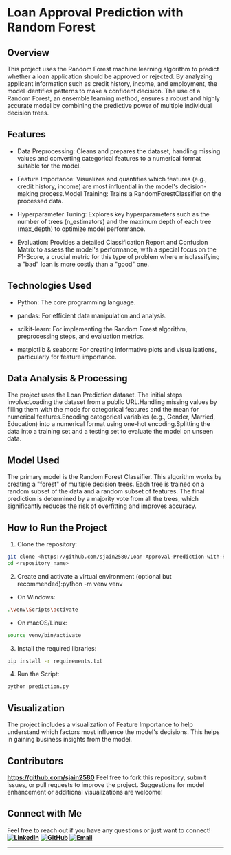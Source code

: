 # Loan Approval Prediction with Random Forest

## Overview

This project uses the Random Forest machine learning algorithm to predict whether a loan application should be approved or rejected. By analyzing applicant information such as credit history, income, and employment, the model identifies patterns to make a confident decision. The use of a Random Forest, an ensemble learning method, ensures a robust and highly accurate model by combining the predictive power of multiple individual decision trees.

## Features

- Data Preprocessing: Cleans and prepares the dataset, handling missing values and converting categorical features to a numerical format suitable for the model.

- Feature Importance: Visualizes and quantifies which features (e.g., credit history, income) are most influential in the model's decision-making process.Model Training: Trains a RandomForestClassifier on the processed data.

- Hyperparameter Tuning: Explores key hyperparameters such as the number of trees (n_estimators) and the maximum depth of each tree (max_depth) to optimize model performance.

- Evaluation: Provides a detailed Classification Report and Confusion Matrix to assess the model's performance, with a special focus on the F1-Score, a crucial metric for this type of problem where misclassifying a "bad" loan is more costly than a "good" one.

## Technologies Used

- Python: The core programming language.

- pandas: For efficient data manipulation and analysis.

- scikit-learn: For implementing the Random Forest algorithm, preprocessing steps, and evaluation metrics.

- matplotlib & seaborn: For creating informative plots and visualizations, particularly for feature importance.

## Data Analysis & Processing

The project uses the Loan Prediction dataset. The initial steps involve:Loading the dataset from a public URL.Handling missing values by filling them with the mode for categorical features and the mean for numerical features.Encoding categorical variables (e.g., Gender, Married, Education) into a numerical format using one-hot encoding.Splitting the data into a training set and a testing set to evaluate the model on unseen data.

## Model Used

The primary model is the Random Forest Classifier. This algorithm works by creating a "forest" of multiple decision trees. Each tree is trained on a random subset of the data and a random subset of features. The final prediction is determined by a majority vote from all the trees, which significantly reduces the risk of overfitting and improves accuracy.

## How to Run the Project

1. Clone the repository:

```bash
git clone <https://github.com/sjain2580/Loan-Approval-Prediction-with-Random-Forest>
cd <repository_name>
```

2. Create and activate a virtual environment (optional but recommended):python -m venv venv

- On Windows:
  
```bash
.\venv\Scripts\activate
```

- On macOS/Linux:

```bash
source venv/bin/activate
```

3. Install the required libraries:

```bash
pip install -r requirements.txt
```

4. Run the Script:

```bash
python prediction.py
```

## Visualization

The project includes a visualization of Feature Importance to help understand which factors most influence the model's decisions. This helps in gaining business insights from the model.

## Contributors

**<https://github.com/sjain2580>**
Feel free to fork this repository, submit issues, or pull requests to improve the project. Suggestions for model enhancement or additional visualizations are welcome!

## Connect with Me

Feel free to reach out if you have any questions or just want to connect!
**[![LinkedIn](https://img.shields.io/badge/-LinkedIn-0A66C2?style=flat-square&logo=linkedin&logoColor=white)](https://www.linkedin.com/in/sjain04/)**
**[![GitHub](https://img.shields.io/badge/-GitHub-181717?style=flat-square&logo=github&logoColor=white)](https://github.com/sjain2580)**
**[![Email](https://img.shields.io/badge/-Email-D14836?style=flat-square&logo=gmail&logoColor=white)](mailto:sjain040395@gmail.com)**

---
